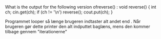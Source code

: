 What is the output for the following version ofreverse() :
	 void reverse() {
		 int ch;
		 cin.get(ch);
		 if (ch != '\n')
						 reverse();
		 cout.put(ch);
	 }


Programmet looper så længe brugeren indtaster alt andet end <enter>. Når brugeren gør dette printer den alt indputtet baglæns, mens den kommer tilbage gennem "iterationerne"
